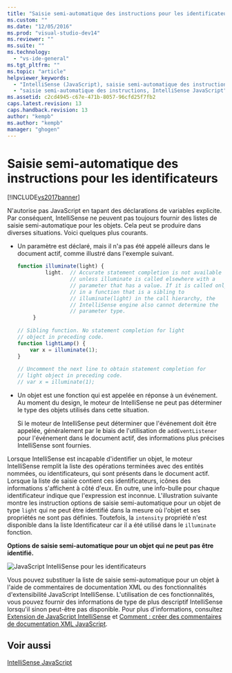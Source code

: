 ```yaml
---
title: "Saisie semi-automatique des instructions pour les identificateurs | Microsoft Docs"
ms.custom: ""
ms.date: "12/05/2016"
ms.prod: "visual-studio-dev14"
ms.reviewer: ""
ms.suite: ""
ms.technology: 
  - "vs-ide-general"
ms.tgt_pltfrm: ""
ms.topic: "article"
helpviewer_keywords: 
  - "IntelliSense (JavaScript), saisie semi-automatique des instructions"
  - "saisie semi-automatique des instructions, IntelliSense JavaScript"
ms.assetid: c2cd4945-c67e-471b-8057-96cfd25f7fb2
caps.latest.revision: 13
caps.handback.revision: 13
author: "kempb"
ms.author: "kempb"
manager: "ghogen"
---
```

# Saisie semi-automatique des instructions pour les identificateurs
[!INCLUDE[vs2017banner](../code-quality/includes/vs2017banner.md)]

N'autorise pas JavaScript en tapant des déclarations de variables explicite.  Par conséquent, IntelliSense ne peuvent pas toujours fournir des listes de saisie semi\-automatique pour les objets.  Cela peut se produire dans diverses situations.  Voici quelques plus courants.  
  
-   Un paramètre est déclaré, mais il n'a pas été appelé ailleurs dans le document actif, comme illustré dans l'exemple suivant.  
  
    ```javascript  
    function illuminate(light) {  
             light.  // Accurate statement completion is not available   
                     // unless illuminate is called elsewhere with a   
                     // parameter that has a value. If it is called only  
                     // in a function that is a sibling to   
                     // illuminate(light) in the call hierarchy, the   
                     // IntelliSense engine also cannot determine the   
                     // parameter type.  
         }  
  
    // Sibling function. No statement completion for light   
    // object in preceding code.  
    function lightLamp() {  
        var x = illuminate(1);  
    }  
  
    // Uncomment the next line to obtain statement completion for  
    // light object in preceding code.  
    // var x = illuminate(1);  
    ```  
  
-   Un objet est une fonction qui est appelée en réponse à un événement.  Au moment du design, le moteur de IntelliSense ne peut pas déterminer le type des objets utilisés dans cette situation.  
  
     Si le moteur de IntelliSense peut déterminer que l'événement doit être appelée, généralement par le biais de l'utilisation de `addEventListener` pour l'événement dans le document actif, des informations plus précises IntelliSense sont fournies.  
  
 Lorsque IntelliSense est incapable d'identifier un objet, le moteur IntelliSense remplit la liste des opérations terminées avec des entités nommées, ou identificateurs, qui sont présents dans le document actif.  Lorsque la liste de saisie contient ces identificateurs, icônes des informations s'affichent à côté d'eux.  En outre, une info\-bulle pour chaque identificateur indique que l'expression est inconnue.  L'illustration suivante montre les instruction options de saisie semi\-automatique pour un objet de type `light` qui ne peut être identifié dans la mesure où l'objet et ses propriétés ne sont pas définies.  Toutefois, la `intensity` propriété n'est disponible dans la liste Identificateur car il a été utilisé dans le `illuminate` fonction.  
  
 **Options de saisie semi\-automatique pour un objet qui ne peut pas être identifié.**  
  
 ![JavaScript IntelliSense pour les identificateurs](../ide/media/js_intellisense_identifiers.png "js\_intellisense\_identifiers")  
  
 Vous pouvez substituer la liste de saisie semi\-automatique pour un objet à l'aide de commentaires de documentation XML ou des fonctionnalités d'extensibilité JavaScript IntelliSense.  L'utilisation de ces fonctionnalités, vous pouvez fournir des informations de type de plus descriptif IntelliSense lorsqu'il sinon peut\-être pas disponible.  Pour plus d'informations, consultez [Extension de JavaScript IntelliSense](../ide/extending-javascript-intellisense.md) et [Comment : créer des commentaires de documentation XML JavaScript](../ide/create-xml-documentation-comments-for-javascript-intellisense.md).  
  
## Voir aussi  
 [IntelliSense JavaScript](../ide/javascript-intellisense.md)